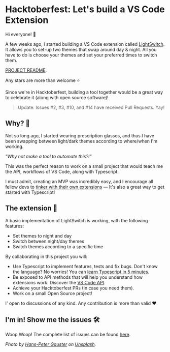 # Hacktoberfest: Let's build a VS Code Extension

Hi everyone! 👋

A few weeks ago, I started building a VS Code extension called [LightSwitch](https://github.com/timrodz/vscode-light_switch). It allows you to set-up two themes that swap around day & night. All you have to do is choose your themes and set your preferred times to switch them.

[PROJECT README](https://github.com/timrodz/vscode-light_switch).

Any stars are more than welcome ⭐

Since we're in Hacktoberfest, building a tool together would be a great way to celebrate it (along with open source software)!

> Update: Issues #2, #3, #10, and #14 have received Pull Requests. Yay!

## Why? 🤔

Not so long ago, I started wearing prescription glasses, and thus I have been swapping between light/dark themes according to where/when I'm working.

_"Why not make a tool to automate this?!"_

This was the perfect reason to work on a small project that would teach me the API, workflows of VS Code, along with Typescript.

I must admit, creating an MVP was incredibly easy, and I encourage all fellow devs to [tinker with their own extensions](https://code.visualstudio.com/api/get-started/your-first-extension) — It's also a great way to get started with Typescript!

## The extension 🚀

A basic implementation of LightSwitch is working, with the following features:

- Set themes to night and day
- Switch between night/day themes
- Switch themes according to a specific time

By collaborating in this project you will:

- Use Typescript to implement features, tests and fix bugs. Don't know the language? No worries! You can [learn Typescript in 5 minutes](https://www.typescriptlang.org/docs/handbook/typescript-in-5-minutes.html).
- Be exposed to API methods that will help you understand how extensions work. Discover the [VS Code API](https://code.visualstudio.com/api/references/vscode-api).
- Achieve your Hacktoberfest PRs (In case you need them).
- Work on a small Open Source project!

I' open to discussions of any kind. Any contribution is more than valid ❤

## I'm in! Show me the issues 🛠

Woop Woop! The complete list of issues can be found [here](https://github.com/timrodz/vscode-light_switch/issues).

_Photo by [Hans-Peter Gauster](https://unsplash.com/@sloppyperfectionist?utm_source=unsplash&utm_medium=referral&utm_content=creditCopyText) on [Unsplash](https://unsplash.com/?utm_source=unsplash&utm_medium=referral&utm_content=creditCopyText)._
